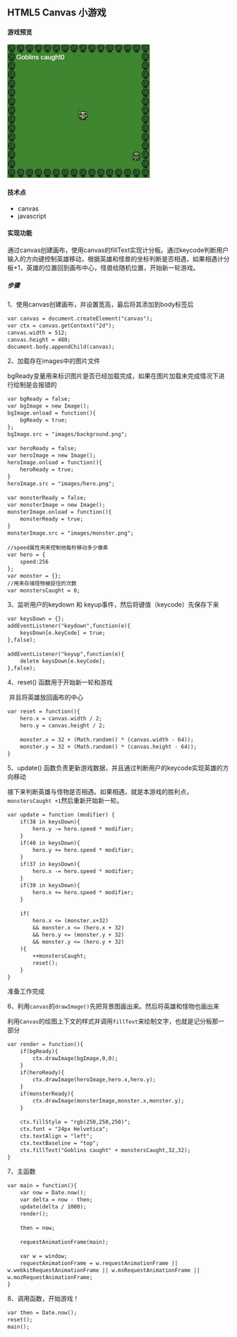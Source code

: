 ##  HTML5 Canvas 小游戏

####  游戏预览

![image](https://github.com/yangmiemie1/canvas-games/blob/master/images/QQ20190227152610.png)

#### 技术点

+ canvas
+ javascript

####  实现功能

通过canvas创建画布，使用canvas的fillText实现计分板。通过keycode判断用户输入的方向键控制英雄移动，根据英雄和怪兽的坐标判断是否相遇，如果相遇计分板+1，英雄的位置回到画布中心，怪兽给随机位置，开始新一轮游戏。

##### 步骤

1、使用canvas创建画布，并设置宽高，最后将其添加到body标签后

```
var canvas = document.createElement("canvas");
var ctx = canvas.getContext("2d");
canvas.width = 512;
canvas.height = 480;
document.body.appendChild(canvas);
```

2、加载存在images中的图片文件

​      bgReady变量用来标识图片是否已经加载完成，如果在图片加载未完成情况下进行绘制是会报错的

```
var bgReady = false;
var bgImage = new Image();
bgImage.onload = function(){
    bgReady = true;
};
bgImage.src = "images/background.png";

var heroReady = false;
var heroImage = new Image();
heroImage.onload = function(){
    heroReady = true;
}
heroImage.src = "images/hero.png";

var monsterReady = false;
var monsterImage = new Image();
monsterImage.onload = function(){
    monsterReady = true;
}
monsterImage.src = "images/monster.png";

//speed属性用来控制他每秒移动多少像素
var hero = {
    speed:256
};
var monster = {};
//用来存储怪物被捉住的次数
var monstersCaught = 0;
```

3、监听用户的keydown 和 keyup事件，然后将键值（keycode）先保存下来

```
var keysDown = {};
addEventListener("keydown",function(e){
    keysDown[e.keyCode] = true;
},false);

addEventListener("keyup",function(e){
    delete keysDown[e.keyCode];
},false);
```

4、reset() 函数用于开始新一轮和游戏

​      并且将英雄放回画布的中心

```
var reset = function(){
    hero.x = canvas.width / 2;
    hero.y = canvas.height / 2;

    monster.x = 32 + (Math.random() * (canvas.width - 64));
    monster.y = 32 + (Math.random() * (canvas.height - 64));
}
```

5、update() 函数负责更新游戏数据，并且通过判断用户的keycode实现英雄的方向移动

​     接下来判断英雄与怪物是否相遇。如果相遇，就是本游戏的胜利点，`monstersCaught +1`然后重新开始新一轮。

```
var update = function (modifier) {
    if(38 in keysDown){
        hero.y -= hero.speed * modifier;
    }
    if(40 in keysDown){
        hero.y += hero.speed * modifier;
    }
    if(37 in keysDown){
        hero.x -= hero.speed * modifier;
    }
    if(39 in keysDown){
        hero.x += hero.speed * modifier;
    }

    if(
        hero.x <= (monster.x+32)
        && monster.x <= (hero.x + 32)
        && hero.y <= (monster.y + 32)
        && monster.y <= (hero.y + 32)
    ){
        ++monstersCaught;
        reset();
    }
}
```

准备工作完成

6、利用`canvas`的`drawImage()`先把背景图画出来。然后将英雄和怪物也画出来

​     利用`Canvas`的绘图上下文的样式并调用`fillText`来绘制文字，也就是记分板那一部分

```
var render = function(){
    if(bgReady){
        ctx.drawImage(bgImage,0,0);
    }
    if(heroReady){
        ctx.drawImage(heroImage,hero.x,hero.y);
    }
    if(monsterReady){
        ctx.drawImage(monsterImage,monster.x,monster.y);
    }

    ctx.fillStyle = "rgb(250,250,250)";
    ctx.font = "24px Helvetica";
    ctx.textAlign = "left";
    ctx.textBaseline = "top";
    ctx.fillText("Goblins caught" + monstersCaught,32,32);
}
```

7、主函数

```
var main = function(){
    var now = Date.now();
    var delta = now - then;
    update(delta / 1000);
    render();

    then = now;

    requestAnimationFrame(main);

    var w = window;
    requestAnimationFrame = w.requestAnimationFrame || w.webkitRequestAnimationFrame || w.msRequestAnimationFrame || w.mozRequestAnimationFrame;
}

```

8、调用函数，开始游戏！

```
var then = Date.now();
reset();
main();
```

